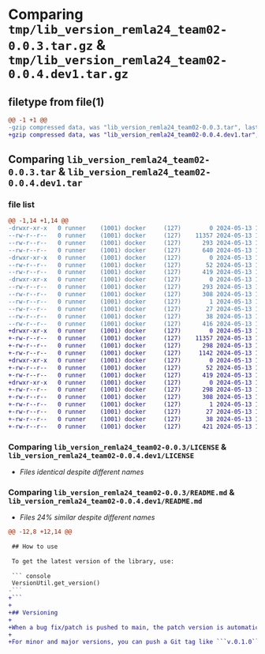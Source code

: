 # Comparing `tmp/lib_version_remla24_team02-0.0.3.tar.gz` & `tmp/lib_version_remla24_team02-0.0.4.dev1.tar.gz`

## filetype from file(1)

```diff
@@ -1 +1 @@
-gzip compressed data, was "lib_version_remla24_team02-0.0.3.tar", last modified: Mon May 13 10:27:01 2024, max compression
+gzip compressed data, was "lib_version_remla24_team02-0.0.4.dev1.tar", last modified: Mon May 13 10:43:01 2024, max compression
```

## Comparing `lib_version_remla24_team02-0.0.3.tar` & `lib_version_remla24_team02-0.0.4.dev1.tar`

### file list

```diff
@@ -1,14 +1,14 @@
-drwxr-xr-x   0 runner    (1001) docker     (127)        0 2024-05-13 10:27:01.528365 lib_version_remla24_team02-0.0.3/
--rw-r--r--   0 runner    (1001) docker     (127)    11357 2024-05-13 10:26:52.000000 lib_version_remla24_team02-0.0.3/LICENSE
--rw-r--r--   0 runner    (1001) docker     (127)      293 2024-05-13 10:27:01.528365 lib_version_remla24_team02-0.0.3/PKG-INFO
--rw-r--r--   0 runner    (1001) docker     (127)      640 2024-05-13 10:26:52.000000 lib_version_remla24_team02-0.0.3/README.md
-drwxr-xr-x   0 runner    (1001) docker     (127)        0 2024-05-13 10:27:01.528365 lib_version_remla24_team02-0.0.3/lib_version_remla24_team02/
--rw-r--r--   0 runner    (1001) docker     (127)       52 2024-05-13 10:26:52.000000 lib_version_remla24_team02-0.0.3/lib_version_remla24_team02/__init__.py
--rw-r--r--   0 runner    (1001) docker     (127)      419 2024-05-13 10:26:52.000000 lib_version_remla24_team02-0.0.3/lib_version_remla24_team02/version_util.py
-drwxr-xr-x   0 runner    (1001) docker     (127)        0 2024-05-13 10:27:01.528365 lib_version_remla24_team02-0.0.3/lib_version_remla24_team02.egg-info/
--rw-r--r--   0 runner    (1001) docker     (127)      293 2024-05-13 10:27:01.000000 lib_version_remla24_team02-0.0.3/lib_version_remla24_team02.egg-info/PKG-INFO
--rw-r--r--   0 runner    (1001) docker     (127)      308 2024-05-13 10:27:01.000000 lib_version_remla24_team02-0.0.3/lib_version_remla24_team02.egg-info/SOURCES.txt
--rw-r--r--   0 runner    (1001) docker     (127)        1 2024-05-13 10:27:01.000000 lib_version_remla24_team02-0.0.3/lib_version_remla24_team02.egg-info/dependency_links.txt
--rw-r--r--   0 runner    (1001) docker     (127)       27 2024-05-13 10:27:01.000000 lib_version_remla24_team02-0.0.3/lib_version_remla24_team02.egg-info/top_level.txt
--rw-r--r--   0 runner    (1001) docker     (127)       38 2024-05-13 10:27:01.528365 lib_version_remla24_team02-0.0.3/setup.cfg
--rw-r--r--   0 runner    (1001) docker     (127)      416 2024-05-13 10:27:01.000000 lib_version_remla24_team02-0.0.3/setup.py
+drwxr-xr-x   0 runner    (1001) docker     (127)        0 2024-05-13 10:43:01.264797 lib_version_remla24_team02-0.0.4.dev1/
+-rw-r--r--   0 runner    (1001) docker     (127)    11357 2024-05-13 10:42:53.000000 lib_version_remla24_team02-0.0.4.dev1/LICENSE
+-rw-r--r--   0 runner    (1001) docker     (127)      298 2024-05-13 10:43:01.264797 lib_version_remla24_team02-0.0.4.dev1/PKG-INFO
+-rw-r--r--   0 runner    (1001) docker     (127)     1142 2024-05-13 10:42:53.000000 lib_version_remla24_team02-0.0.4.dev1/README.md
+drwxr-xr-x   0 runner    (1001) docker     (127)        0 2024-05-13 10:43:01.264797 lib_version_remla24_team02-0.0.4.dev1/lib_version_remla24_team02/
+-rw-r--r--   0 runner    (1001) docker     (127)       52 2024-05-13 10:42:53.000000 lib_version_remla24_team02-0.0.4.dev1/lib_version_remla24_team02/__init__.py
+-rw-r--r--   0 runner    (1001) docker     (127)      419 2024-05-13 10:42:53.000000 lib_version_remla24_team02-0.0.4.dev1/lib_version_remla24_team02/version_util.py
+drwxr-xr-x   0 runner    (1001) docker     (127)        0 2024-05-13 10:43:01.264797 lib_version_remla24_team02-0.0.4.dev1/lib_version_remla24_team02.egg-info/
+-rw-r--r--   0 runner    (1001) docker     (127)      298 2024-05-13 10:43:01.000000 lib_version_remla24_team02-0.0.4.dev1/lib_version_remla24_team02.egg-info/PKG-INFO
+-rw-r--r--   0 runner    (1001) docker     (127)      308 2024-05-13 10:43:01.000000 lib_version_remla24_team02-0.0.4.dev1/lib_version_remla24_team02.egg-info/SOURCES.txt
+-rw-r--r--   0 runner    (1001) docker     (127)        1 2024-05-13 10:43:01.000000 lib_version_remla24_team02-0.0.4.dev1/lib_version_remla24_team02.egg-info/dependency_links.txt
+-rw-r--r--   0 runner    (1001) docker     (127)       27 2024-05-13 10:43:01.000000 lib_version_remla24_team02-0.0.4.dev1/lib_version_remla24_team02.egg-info/top_level.txt
+-rw-r--r--   0 runner    (1001) docker     (127)       38 2024-05-13 10:43:01.264797 lib_version_remla24_team02-0.0.4.dev1/setup.cfg
+-rw-r--r--   0 runner    (1001) docker     (127)      421 2024-05-13 10:43:01.000000 lib_version_remla24_team02-0.0.4.dev1/setup.py
```

### Comparing `lib_version_remla24_team02-0.0.3/LICENSE` & `lib_version_remla24_team02-0.0.4.dev1/LICENSE`

 * *Files identical despite different names*

### Comparing `lib_version_remla24_team02-0.0.3/README.md` & `lib_version_remla24_team02-0.0.4.dev1/README.md`

 * *Files 24% similar despite different names*

```diff
@@ -12,8 +12,14 @@
 
 ## How to use
 
 To get the latest version of the library, use:
 
 ``` console
 VersionUtil.get_version()
-```
+```
+
+## Versioning
+
+When a bug fix/patch is pushed to main, the patch version is automatically increased.
+
+For minor and major versions, you can push a Git tag like ```v.0.1.0``` and a workflow will be triggered, which will release the new version.
```


